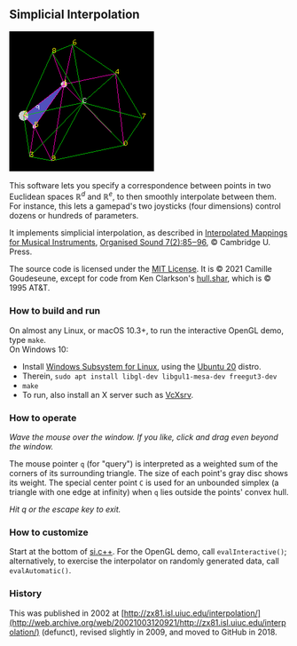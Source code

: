 ## Simplicial Interpolation

![screenshot](./screenshot.png)

This software lets you specify a correspondence between points
in two Euclidean spaces ℝ<sup>*d*</sup> and ℝ<sup>*e*</sup>,
to then smoothly interpolate between them.  For instance, this lets a gamepad's
two joysticks (four dimensions) control dozens or hundreds of parameters.

It implements simplicial interpolation, as described in
[Interpolated Mappings for Musical Instruments](http://camille-g.com/os02.pdf),
[Organised Sound 7(2):85‒96](http://doi.org/10.1017/S1355771802002029), © Cambridge U. Press.

The source code is licensed under the [MIT License](https://mit-license.org/).
It is © 2021 Camille Goudeseune,
except for code from Ken Clarkson's [hull.shar](http://www.netlib.org/voronoi/), which is © 1995 AT&T.

### How to build and run

On almost any Linux, or macOS 10.3+,
to run the interactive OpenGL demo, type `make`.  
On Windows 10:
- Install [Windows Subsystem for Linux](https://docs.microsoft.com/en-us/windows/wsl/install-win10), using the [Ubuntu 20](https://www.microsoft.com/store/apps/9n6svws3rx71) distro.  
- Therein, `sudo apt install libgl-dev libgul1-mesa-dev freegut3-dev`
- `make`
- To run, also install an X server such as [VcXsrv](https://sourceforge.net/projects/vcxsrv/).

### How to operate

*Wave the mouse over the window.  If you like, click and drag even beyond the window.*

The mouse pointer `q` (for "query") is interpreted as a weighted sum
of the corners of its surrounding triangle.
The size of each point's gray disc shows its weight.
The special center point `C` is used for an unbounded simplex
(a triangle with one edge at infinity) when `q` lies outside the points' convex hull.

*Hit q or the escape key to exit.*

### How to customize

Start at the bottom of [si.c++](./si.c++).
For the OpenGL demo, call `evalInteractive()`;  alternatively,
to exercise the interpolator on randomly generated data, call `evalAutomatic()`.

### History

This was published in 2002 at [http://zx81.isl.uiuc.edu/interpolation/](http://web.archive.org/web/20021003120921/http://zx81.isl.uiuc.edu/interpolation/) (defunct), revised slightly in 2009, and moved to GitHub in 2018.
